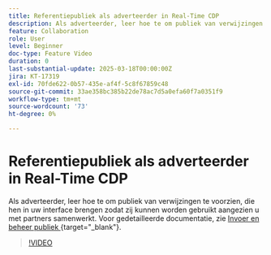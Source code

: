 ```yaml
---
title: Referentiepubliek als adverteerder in Real-Time CDP
description: Als adverteerder, leer hoe te om publiek van verwijzingen te voorzien, die hen in uw interface brengen zodat zij kunnen worden gebruikt aangezien u met partners samenwerkt.
feature: Collaboration
role: User
level: Beginner
doc-type: Feature Video
duration: 0
last-substantial-update: 2025-03-18T00:00:00Z
jira: KT-17319
exl-id: 70fde622-0b57-435e-af4f-5c8f67859c48
source-git-commit: 33ae358bc385b22de78ac7d5a0efa60f7a0351f9
workflow-type: tm+mt
source-wordcount: '73'
ht-degree: 0%

---
```


# Referentiepubliek als adverteerder in Real-Time CDP

Als adverteerder, leer hoe te om publiek van verwijzingen te voorzien, die hen in uw interface brengen zodat zij kunnen worden gebruikt aangezien u met partners samenwerkt. Voor gedetailleerde documentatie, zie [ Invoer en beheer publiek ](https://experienceleague.adobe.com/en/docs/real-time-cdp-collaboration/using/setup/onboard-audiences) {target="_blank"}.

>[!VIDEO](https://video.tv.adobe.com/v/3452217/?learn=on&enablevpops)
